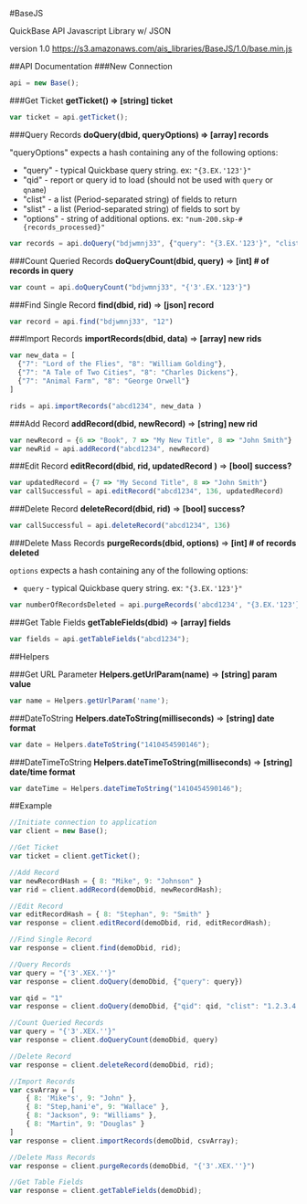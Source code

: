 #BaseJS

QuickBase API Javascript Library w/ JSON

version 1.0
https://s3.amazonaws.com/ais_libraries/BaseJS/1.0/base.min.js

##API Documentation
###New Connection

```javascript
api = new Base();
```

###Get Ticket
**getTicket() => [string] ticket**

```javascript
var ticket = api.getTicket();
```

###Query Records
**doQuery(dbid, queryOptions) => [array] records**

"queryOptions" expects a hash containing any of the following options:

* "query" - typical Quickbase query string. ex: `"{3.EX.'123'}"`
* "qid" - report or query id to load (should not be used with `query` or `qname`)
* "clist" - a list (Period-separated string) of fields to return
* "slist" - a list (Period-separated string) of fields to sort by
* "options" - string of additional options. ex: `"num-200.skp-#{records_processed}"`

```javascript
var records = api.doQuery("bdjwmnj33", {"query": "{3.EX.'123'}", "clist": "3.6.10"})
```

###Count Queried Records
**doQueryCount(dbid, query)** => **[int] # of records in query**

```javascript
var count = api.doQueryCount("bdjwmnj33", "{'3'.EX.'123'}")
```

###Find Single Record
**find(dbid, rid)** => **[json] record**
```javascript
var record = api.find("bdjwmnj33", "12")
```

###Import Records
**importRecords(dbid, data)** => **[array] new rids**

```javascript
var new_data = [
  {"7": "Lord of the Flies", "8": "William Golding"},
  {"7": "A Tale of Two Cities", "8": "Charles Dickens"},
  {"7": "Animal Farm", "8": "George Orwell"}
]

rids = api.importRecords("abcd1234", new_data )
````

###Add Record
**addRecord(dbid, newRecord)** => **[string] new rid**

```javascript
var newRecord = {6 => "Book", 7 => "My New Title", 8 => "John Smith"}
var newRid = api.addRecord("abcd1234", newRecord)
````

###Edit Record
**editRecord(dbid, rid, updatedRecord )** => **[bool] success?**

```javascript
var updatedRecord = {7 => "My Second Title", 8 => "John Smith"}
var callSuccessful = api.editRecord("abcd1234", 136, updatedRecord)
````

###Delete Record
**deleteRecord(dbid, rid)** => **[bool] success?**

```javascript
var callSuccessful = api.deleteRecord("abcd1234", 136)
````

###Delete Mass Records
**purgeRecords(dbid, options)** => **[int] # of records deleted**

`options` expects a hash containing any of the following options:

* `query` - typical Quickbase query string. ex: `"{3.EX.'123'}"`

```javascript
var numberOfRecordsDeleted = api.purgeRecords('abcd1234', "{3.EX.'123'}");
````

###Get Table Fields
**getTableFields(dbid)** => **[array] fields**

```javascript
var fields = api.getTableFields("abcd1234");
````
##Helpers

###Get URL Parameter
**Helpers.getUrlParam(name)** => **[string] param value**

```javascript
var name = Helpers.getUrlParam('name');
````

###DateToString
**Helpers.dateToString(milliseconds)** => **[string] date format**

```javascript
var date = Helpers.dateToString("1410454590146");
````

###DateTimeToString
**Helpers.dateTimeToString(milliseconds)** => **[string] date/time format**

```javascript
var dateTime = Helpers.dateTimeToString("1410454590146");
````

##Example
```javascript
//Initiate connection to application
var client = new Base();

//Get Ticket
var ticket = client.getTicket();

//Add Record
var newRecordHash = { 8: "Mike", 9: "Johnson" }
var rid = client.addRecord(demoDbid, newRecordHash);

//Edit Record
var editRecordHash = { 8: "Stephan", 9: "Smith" }
var response = client.editRecord(demoDbid, rid, editRecordHash);

//Find Single Record
var response = client.find(demoDbid, rid);

//Query Records
var query = "{'3'.XEX.''}"
var response = client.doQuery(demoDbid, {"query": query})

var qid = "1"
var response = client.doQuery(demoDbid, {"qid": qid, "clist": "1.2.3.4.5"})

//Count Queried Records
var query = "{'3'.XEX.''}"
var response = client.doQueryCount(demoDbid, query)

//Delete Record
var response = client.deleteRecord(demoDbid, rid);

//Import Records
var csvArray = [
	{ 8: 'Mike"s', 9: "John" },
	{ 8: "Step,hani'e", 9: "Wallace" },
	{ 8: "Jackson", 9: "Williams" },
	{ 8: "Martin", 9: "Douglas" }
]
var response = client.importRecords(demoDbid, csvArray);

//Delete Mass Records
var response = client.purgeRecords(demoDbid, "{'3'.XEX.''}")

//Get Table Fields
var response = client.getTableFields(demoDbid);
```